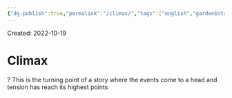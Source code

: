 ```yaml
---
{"dg-publish":true,"permalink":"/climax/","tags":["english","gardenEntry"]}
---
```


Created: 2022-10-19

# Climax
?
This is the turning point of a story where the events come to a head and tension has reach its highest points
<!--SR:!2022-12-01,29,250-->